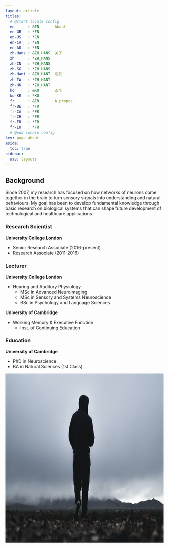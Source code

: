 ```yaml
---
layout: article
titles:
  # @start locale config
  en      : &EN       About
  en-GB   : *EN
  en-US   : *EN
  en-CA   : *EN
  en-AU   : *EN
  zh-Hans : &ZH_HANS  关于
  zh      : *ZH_HANS
  zh-CN   : *ZH_HANS
  zh-SG   : *ZH_HANS
  zh-Hant : &ZH_HANT  關於
  zh-TW   : *ZH_HANT
  zh-HK   : *ZH_HANT
  ko      : &KO       소개
  ko-KR   : *KO
  fr      : &FR       À propos
  fr-BE   : *FR
  fr-CA   : *FR
  fr-CH   : *FR
  fr-FR   : *FR
  fr-LU   : *FR
  # @end locale config
key: page-about
aside:
  toc: true
sidebar:
  nav: layouts
---
```




## Background

Since 2007, my research has focused on how networks of neurons come together in the brain to turn sensory signals into understanding and natural behaviours. My goal has been to develop fundamental knowledge through basic research on biological systems that can shape future development of technological and healthcare applications.

### Research Scientist
**University College London**
- Senior Research Associate (2016-present)
- Research Associate (2011-2016)

### Lecturer
**University College London**
- Hearing and Auditory Physiology
  - MSc in Advanced Neuroimaging
  - MSc in Sensory and Systems Neuroscience
  - BSc in Psychology and Language Sciences

**University of Cambridge**
- Working Memory & Executive Function
  - Inst. of Continuing Education

### Education

**University of Cambridge**
- PhD in Neuroscience
- BA in Natural Sciences (1st Class)

<img src="assets/images/caleb-ekeroth-vYA26NaRUls-unsplash.jpg" alt="Man in hoodie in fog" style="height: 538px; width:907px;"/>
